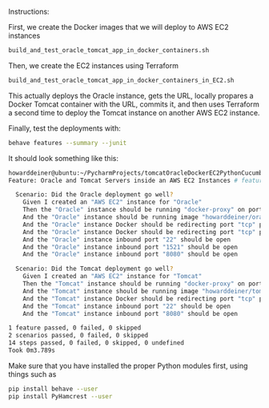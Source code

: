 Instructions:

First, we create the Docker images that we will deploy to AWS EC2 instances
```bash
build_and_test_oracle_tomcat_app_in_docker_containers.sh
```

Then, we create the EC2 instances using Terraform
```bash
build_and_test_oracle_tomcat_app_in_docker_containers_in_EC2.sh
```

This actually deploys the Oracle instance, gets the URL, locally propares a Docker Tomcat container with the URL, commits it, and then uses Terraform a second time to deploy the Tomcat instance on another AWS EC2 instance.

Finally, test the deployments with:
```bash
behave features --summary --junit
```

It should look something like this:
```bash
howarddeiner@ubuntu:~/PycharmProjects/tomcatOracleDockerEC2PythonCucumberTesting$ behave features --summary 
Feature: Oracle and Tomcat Servers inside an AWS EC2 Instances # features/tomcatServer.feature:1

  Scenario: Did the Oracle deployment go well?                                                   # features/tomcatServer.feature:3
    Given I created an "AWS EC2" instance for "Oracle"                                           # features/steps/stepdefs.py:8 1.551s
    Then the "Oracle" instance should be running "docker-proxy" on port "8080"                   # features/steps/stepdefs.py:36 0.001s
    And the "Oracle" instance should be running image "howarddeiner/oracletest:release"          # features/steps/stepdefs.py:55 0.000s
    And the "Oracle" instance Docker should be redirecting port "tcp" port "1521" to port "1521" # features/steps/stepdefs.py:73 0.000s
    And the "Oracle" instance Docker should be redirecting port "tcp" port "8080" to port "8080" # features/steps/stepdefs.py:73 0.000s
    And the "Oracle" instance inbound port "22" should be open                                   # features/steps/stepdefs.py:91 0.119s
    And the "Oracle" instance inbound port "1521" should be open                                 # features/steps/stepdefs.py:91 0.107s
    And the "Oracle" instance inbound port "8080" should be open                                 # features/steps/stepdefs.py:91 0.133s

  Scenario: Did the Tomcat deployment go well?                                                   # features/tomcatServer.feature:13
    Given I created an "AWS EC2" instance for "Tomcat"                                           # features/steps/stepdefs.py:8 1.640s
    Then the "Tomcat" instance should be running "docker-proxy" on port "8080"                   # features/steps/stepdefs.py:36 0.000s
    And the "Tomcat" instance should be running image "howarddeiner/tomcattest:releaseawsoracle" # features/steps/stepdefs.py:55 0.000s
    And the "Tomcat" instance Docker should be redirecting port "tcp" port "8080" to port "8080" # features/steps/stepdefs.py:73 0.000s
    And the "Tomcat" instance inbound port "22" should be open                                   # features/steps/stepdefs.py:91 0.117s
    And the "Tomcat" instance inbound port "8080" should be open                                 # features/steps/stepdefs.py:91 0.120s

1 feature passed, 0 failed, 0 skipped
2 scenarios passed, 0 failed, 0 skipped
14 steps passed, 0 failed, 0 skipped, 0 undefined
Took 0m3.789s
```

Make sure that you have installed the proper Python modules first, using things such as
```bash
pip install behave --user
pip install PyHamcrest --user
```